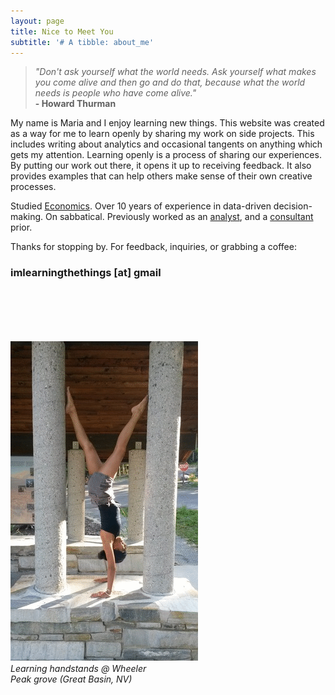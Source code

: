 ```yaml
---
layout: page
title: Nice to Meet You
subtitle: '# A tibble: about_me'
---
```



>_"Don't ask yourself what the world needs. Ask yourself what makes you come alive and then go and do that, because what the world needs is people who have come alive."_  
                        **- Howard Thurman**



My name is Maria and I enjoy learning new things. This website was created as a way for me to learn openly by sharing my work on side projects. This includes writing about analytics and occasional tangents on anything which gets my attention. Learning openly is a process of sharing our experiences. By putting our work out there, it opens it up to receiving feedback. It also provides examples that can help others make sense of their own creative processes.

Studied [Economics](https://www.unlv.edu/economics). Over 10 years of experience in data-driven decision-making. On sabbatical. Previously worked as an [analyst](http://www.diversifynevada.com), and a [consultant](http://www.rcg1.com) prior.

Thanks for stopping by. For feedback, inquiries, or grabbing a coffee:   
### imlearningthethings [at] gmail
<br/>
<br/>
<br/>
<br/>

![](https://raw.githubusercontent.com/mguideng/mguideng.github.io/master/img/handstand.gif)   
_Learning handstands @ Wheeler   
Peak grove (Great Basin, NV)_



